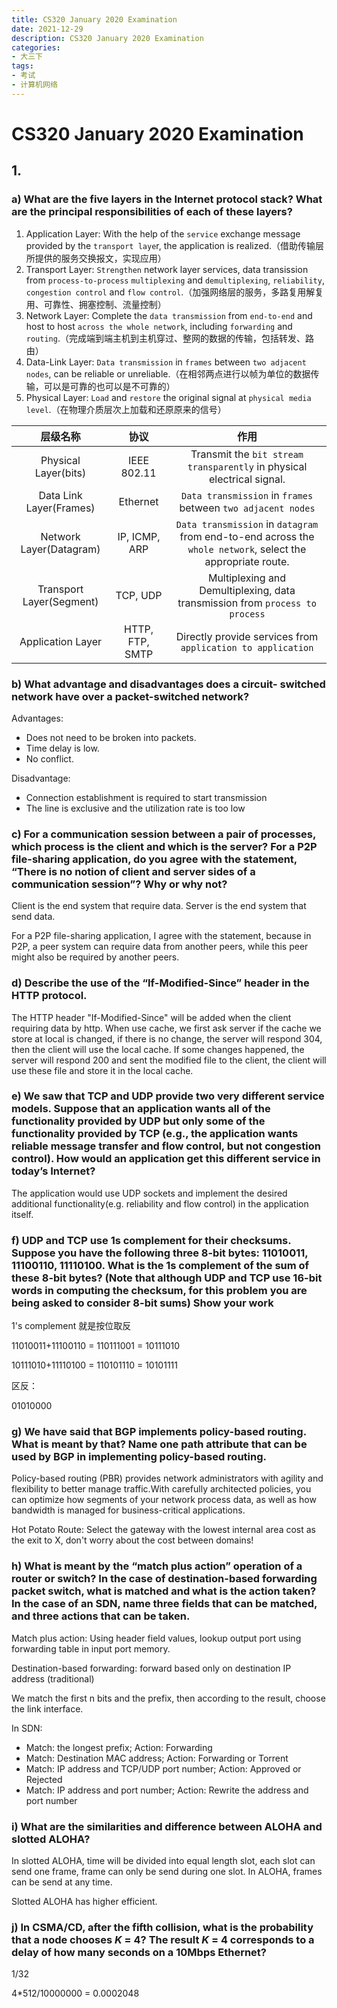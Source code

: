 ```yaml
---
title: CS320 January 2020 Examination
date: 2021-12-29
description: CS320 January 2020 Examination
categories:
- 大三下
tags:
- 考试
- 计算机网络
---
```


# CS320 January 2020 Examination

## 1.

### a) What are the five layers in the Internet protocol stack? What are the principal responsibilities of each of these layers?

1. Application Layer: With the help of the ``service`` exchange message provided by the ``transport laye``r, the application is realized.（借助传输层所提供的服务交换报文，实现应用）
2. Transport Layer: ``Strengthen`` network layer services, data transission from ``process-to-process`` ``multiplexing`` and ``demultiplexing``, ``reliability``, ``congestion control`` and ``flow control``.（加强网络层的服务，多路复用解复用、可靠性、拥塞控制、流量控制）
3. Network Layer: Complete the ``data transmission`` from ``end-to-end`` and host to host ``across the whole network``, including ``forwarding`` and ``routing``.（完成端到端主机到主机穿过、整网的数据的传输，包括转发、路由）
4. Data-Link Layer: ``Data transmission`` in ``frames`` between ``two adjacent nodes``, can be reliable or unreliable.（在相邻两点进行以帧为单位的数据传输，可以是可靠的也可以是不可靠的）
5. Physical Layer: ``Load`` and ``restore`` the original signal at ``physical media level``.（在物理介质层次上加载和还原原来的信号）

|         层级名称         |      协议       |                             作用                             |
| :----------------------: | :-------------: | :----------------------------------------------------------: |
|   Physical Layer(bits)   |   IEEE 802.11   | Transmit the ``bit stream`` ``transparently`` in physical electrical signal. |
| Data Link Layer(Frames)  |    Ethernet     | ``Data transmission`` in ``frames`` between ``two adjacent nodes`` |
| Network Layer(Datagram)  |  IP, ICMP, ARP  | ``Data transmission`` in ``datagram`` from end-to-end across the ``whole network``, select the appropriate route. |
| Transport Layer(Segment) |    TCP, UDP     | Multiplexing and Demultiplexing, data transmission from ``process to process`` |
|    Application Layer     | HTTP, FTP, SMTP | Directly provide services from ``application to application`` |

### b) What advantage and disadvantages does a circuit- switched network have over a packet-switched network?

Advantages:

- Does not need to be broken into packets.
- Time delay is low.
- No conflict.

Disadvantage: 

- Connection establishment is required to start transmission
- The line is exclusive and the utilization rate is too low

### c) For a communication session between a pair of processes, which process is the client and which is the server? For a P2P file-sharing application, do you agree with the statement, “There is no notion of client and server sides of a communication session”? Why or why not?

Client is the end system that require data. Server is the end system that send data.

For a P2P file-sharing application, I agree with the statement, because in P2P, a peer system can require data from another peers, while this peer might also be required by another peers.

### d) Describe the use of the “If-Modified-Since” header in the HTTP protocol. 

The HTTP header "If-Modified-Since" will be added when the client requiring data by http. When use cache, we first ask server if the cache we store at local is changed, if there is no change, the server will respond 304, then the client will use the local cache. If some changes happened, the server will respond 200 and sent the modified file to the client, the client will use these file and store it in the local cache.

### e) We saw that TCP and UDP provide two very different service models. Suppose that an application wants all of the functionality provided by UDP but only some of the functionality provided by TCP (e.g., the application wants reliable message transfer and flow control, but not congestion control). How would an application get this different service in today’s Internet?

The application would use UDP sockets and implement the desired additional functionality(e.g. reliability and flow control) in the application itself.

### f) UDP and TCP use 1s complement for their checksums. Suppose you have the following three 8-bit bytes: 11010011, 11100110, 11110100. What is the 1s complement of the sum of these 8-bit bytes? (Note that although UDP and TCP use 16-bit words in computing the checksum, for this problem you are being asked to consider 8-bit sums) Show your work

1's complement 就是按位取反

11010011+11100110 = 110111001 = 10111010

10111010+11110100 = 110101110 = 10101111

区反：

 01010000

### g) We have said that BGP implements policy-based routing. What is meant by that? Name one path attribute that can be used by BGP in implementing policy-based routing.

Policy-based routing (PBR) provides network administrators with agility and flexibility to better manage traffic.With carefully architected policies, you can optimize how segments of your network process data, as well as how bandwidth is managed for business-critical applications.

Hot Potato Route: Select the gateway with the lowest internal area cost as the exit to X, don't worry about the cost between domains!

### h) What is meant by the “match plus action” operation of a router or switch? In the case of destination-based forwarding packet switch, what is matched and what is the action taken? In the case of an SDN, name three fields that can be matched, and three actions that can be taken.

Match plus action: Using header field values, lookup output port using forwarding table in input port memory.

Destination-based forwarding: forward based only on destination IP address (traditional)

We match the first n bits and the prefix, then according to the result, choose the link interface.

In SDN:

- Match: the longest prefix; Action: Forwarding
- Match: Destination MAC address; Action: Forwarding or Torrent
- Match: IP address and TCP/UDP port number; Action: Approved or Rejected
- Match: IP address and port number; Action: Rewrite the address and port number

### i) What are the similarities and difference between ALOHA and slotted ALOHA?

In slotted ALOHA, time will be divided into equal length slot, each slot can send one frame, frame can only be send during one slot. In ALOHA, frames can be send at any time.

Slotted ALOHA has higher efficient.

### j) In CSMA/CD, after the fifth collision, what is the probability that a node chooses *K* = 4? The result *K* = 4 corresponds to a delay of how many seconds on a 10Mbps Ethernet?
1/32

4*512/10000000 = 0.0002048

